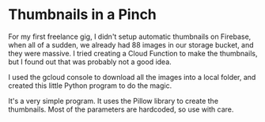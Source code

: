 # Thumbnails in a Pinch
For my first freelance gig, I didn't setup automatic thumbnails on Firebase, when all of a sudden, we already had 88 images in our storage bucket, and they were massive. I tried creating a Cloud Function to make the thumbnails, but I found out that was probably not a good idea. 

I used the gcloud console to download all the images into a local folder, and created this little Python program to do the magic.

It's a very simple program. It uses the Pillow library to create the thumbnails. Most of the parameters are hardcoded, so use with care. 

